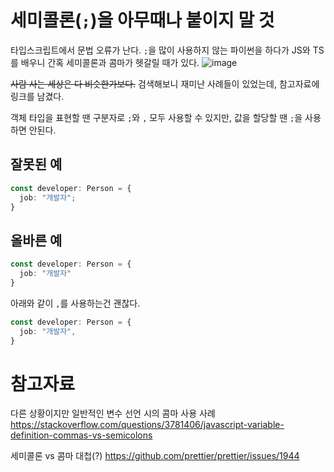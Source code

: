 # 세미콜론(`;`)을 아무때나 붙이지 말 것
타입스크립트에서 문법 오류가 난다.
`;`을 많이 사용하지 않는 파이썬을 하다가 JS와 TS를 배우니 간혹 세미콜론과 콤마가 헷갈릴 때가 있다.
![image](https://user-images.githubusercontent.com/49031232/167103615-96d7b553-d85b-4f4b-aad2-97aff4a40973.png)

~~사람 사는 세상은 다 비슷한가보다.~~ 검색해보니 재미난 사례들이 있었는데, 참고자료에 링크를 남겼다. 

객체 타입을 표현할 땐 구분자로 `;`와 `,` 모두 사용할 수 있지만, 값을 할당할 땐 `;`을 사용하면 안된다.


## 잘못된 예
```typescript
const developer: Person = {
  job: "개발자";
}
```

## 올바른 예
```typescript
const developer: Person = {
  job: "개발자"
}
```
아래와 같이 `,`를 사용하는건 괜찮다.
```typescript
const developer: Person = {
  job: "개발자",
}
```

# 참고자료
다른 상황이지만 일반적인 변수 선언 시의 콤마 사용 사례 https://stackoverflow.com/questions/3781406/javascript-variable-definition-commas-vs-semicolons

세미콜론 vs 콤마 대첩(?) https://github.com/prettier/prettier/issues/1944
